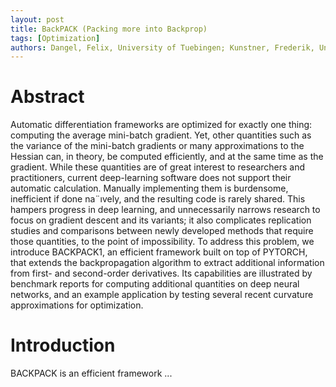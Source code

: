```yaml
---
layout: post
title: BackPACK (Packing more into Backprop)
tags: [Optimization]
authors: Dangel, Felix, University of Tuebingen; Kunstner, Frederik, University of Tuebingen; Hennig, Philipp, University of Tuebingen
---
```


# Abstract

Automatic differentiation frameworks are optimized for exactly one thing: computing the average mini-batch gradient. Yet, other quantities such as the variance
of the mini-batch gradients or many approximations to the Hessian can, in theory,
be computed efficiently, and at the same time as the gradient. While these quantities
are of great interest to researchers and practitioners, current deep-learning
software does not support their automatic calculation. Manually implementing
them is burdensome, inefficient if done na¨ıvely, and the resulting code is rarely
shared. This hampers progress in deep learning, and unnecessarily narrows research
to focus on gradient descent and its variants; it also complicates replication
studies and comparisons between newly developed methods that require
those quantities, to the point of impossibility. To address this problem, we introduce
BACKPACK1, an efficient framework built on top of PYTORCH, that extends
the backpropagation algorithm to extract additional information from first- and
second-order derivatives. Its capabilities are illustrated by benchmark reports for
computing additional quantities on deep neural networks, and an example application
by testing several recent curvature approximations for optimization.

# Introduction

BACKPACK is an efficient framework ...
